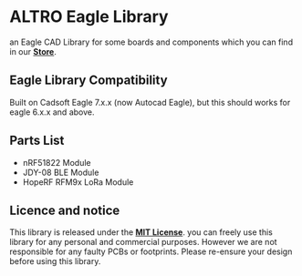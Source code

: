 # ALTRO Eagle Library

an Eagle CAD Library for some boards and components which you can find in our [**Store**](https://www.tokopedia.com/altrosurabaya).

## Eagle Library Compatibility
Built on Cadsoft Eagle 7.x.x (now Autocad Eagle), but this should works for eagle 6.x.x and above.

## Parts List

* nRF51822 Module
* JDY-08 BLE Module
* HopeRF RFM9x LoRa Module

## Licence and notice
This library is released under the [**MIT License**](https://opensource.org/licenses/MIT). you can freely use this library for any personal and commercial purposes. However we are not responsible for any faulty PCBs or footprints. Please re-ensure your design before using this library.
